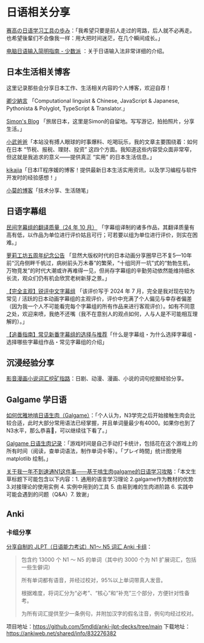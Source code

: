 # 日语相关分享

[赛高の日语学习工具の歩み](https://noheartpen.xlog.app/the-story-of-awesome-japanese-study-tools)：「我希望只要是前人走过的弯路，后人就不必再走。也希望後輩们不会像我一样：用大把时间迷茫，在几个瞬间成长。」

[电脑日语输入简明指南 - 少数派](https://sspai.com/post/92346) ：关于日语输入法非常详细的介绍。

## 日本生活相关博客

这里记录那些会分享日本工作、生活相关内容的个人博客，欢迎自荐！

[卿少納言](https://noheartpen.xlog.app/) 「Computational linguist & Chinese, JavaScript & Japanese, Pythonista & Polyglot, TypeScript & Translator.」

[Simon's Blog](https://song.al/) 「旅居日本，这里是Simon的自留地。写写游记，拍拍照片，分享生活。」

[小武爸爸](http://www.tuixiu40.com/)「本站没有搏人眼球的时事爆料、吃喝玩乐，我的文章主要围绕着：如何在日本 “节税、报税、理财、投资” 这四个方面。我知道这些内容受众面非常窄，但这就是我追求的意义——提供真正 “实用” 的日本生活信息。」

[kikajia](https://kikajia.com/)「日本IT程序媛的博客！提供最新日本生活实用资讯，以及学习编程与软件开发时的经验感想！」

[小莫的博客](https://blog.xiaomo.info/)「技术分享、生活随笔」

## 日语字幕组

[民间字幕组的翻译质量（24 年 10 月）](https://www.haruhana.org/posts/349.html) 「字幕组译制的诸多作品，其翻译质量有高有低，以作品为单位进行评价姑且可行；可若要以组为单位进行评价，则实在困难。」

[萝莉工坊五周年纪念公告](https://share.dmhy.org/topics/view/599634_LoliHouse_LoliHouse_5th_Anniversary_Announcement.html) 「显然大版权时代的日本动画分享圈早已不复5—10年前“沉舟侧畔千帆过，病树前头万木春”的繁荣，“十组同开一坑”式的“勃勃生机，万物竞发”的时代大潮或许再难得一见，但尚存字幕组的辛勤劳动依然能维持细水长流，观众们仍有机会欣赏老树新芽之景。」

[【完全主观】锐评中文字幕组](https://www.saraba1st.com/2b/thread-2193315-1-1.html) 「该评价写于 2024 年 7 月，完全是我对现在较为常见 / 活跃的日本动画字幕组的主观评价，评价中充满了个人偏见与幸存者偏差（因为我一个人不可能看完每个字幕组的所有作品来进行客观评价）。如有不同意之处，欢迎来喷，我绝不还嘴（我不在意别人的观点如何，人与人是不可能相互理解的）。」

[【追番指南】常见新番字幕组的选择与推荐](https://m.hupu.com/bbs/29943260.html)「什么是字幕组・为什么选择字幕组・选择哪些字幕组作品・常见字幕组的介绍」

## 沉浸经验分享

[影音漫画小说词汇挖矿指路](oshibuki-video-audio-manga-novel-mining-guide.md)：日剧、动漫、漫画、小说的词句挖掘经验分享。

## Galgame 学日语

[如何优雅地啃日语生肉（Galgame）](https://oscarcx.com/japanese/jp-galgame-setup.html)：「个人认为，N3学完之后开始接触生肉会比较合适，此时大部分常用语法已经掌握，并且单词量最少有4000。如果你也到了N3水平，那么恭喜🎉，可以继续往下看了。」

[Galgame 日语生肉记录](https://oscarcx.com/japanese/jp-galgame-milestone.html)：「游戏时间是自己手动打卡统计，包括花在这个游戏上的所有时间（阅读，查单词语法，制作单词卡等）。「プレイ時間」统计图使用 matplotlib 绘制。」

[关于我一年不到速通N1这件事——基于啃生肉galgame的日语学习攻略](https://galgame.dev/topic/639/%E5%85%B3%E4%BA%8E%E6%88%91%E4%B8%80%E5%B9%B4%E4%B8%8D%E5%88%B0%E9%80%9F%E9%80%9An1%E8%BF%99%E4%BB%B6%E4%BA%8B-%E5%9F%BA%E4%BA%8E%E5%95%83%E7%94%9F%E8%82%89galgame%E7%9A%84%E6%97%A5%E8%AF%AD%E5%AD%A6%E4%B9%A0%E6%94%BB%E7%95%A5)：「本文生草标题下可能包含以下内容：1.  通用的语言学习理论 2.galgame作为教材的优势 3.对接理论的使用实例 4. 实例中用到的工具 5. 由易到难的生肉进阶路 6. 实践中可能会遇到的问题（Q&A）7. 致谢」

## Anki

### 卡组分享

[分享自制的 JLPT（日语能力考试）N1～ N5 词汇 Anki 卡组](https://v2ex.com/t/1015472)：

> 包含约 13000 个 N1 ～ N5 的单词（其中约 3000 个为 N1 扩展词汇，包括一些生僻词）
> 
> 所有单词都有语音，并经过校对，95%以上单词带真人发音。
>
> 根据难度，将词汇分为“必考”、“核心”和“补充”三个部分，方便针对性备考。
>
> 为所有词汇提供至少一条例句，并附加汉字的假名注音，例句均经过校对。
> 

项目地址：<https://github.com/5mdld/anki-jlpt-decks/tree/main> 下载地址：<https://ankiweb.net/shared/info/832276382>

